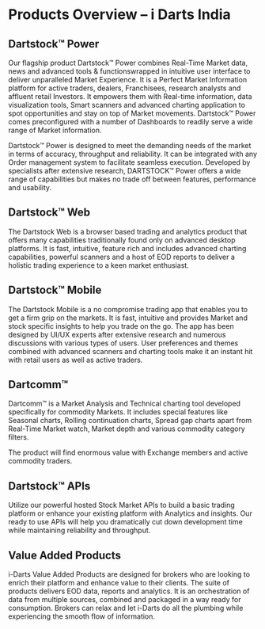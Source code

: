 # Products Overview – i Darts India

## Dartstock™ Power

Our flagship product Dartstock™ Power combines Real-Time Market data, news and advanced tools & functionswrapped in intuitive user interface to deliver unparalleled Market Experience. It is a Perfect Market Information platform for active traders, dealers, Franchisees, research analysts and affluent retail Investors. It empowers them with Real-time information, data visualization tools, Smart scanners and advanced charting application to spot opportunities and stay on top of Market movements. Dartstock™ Power comes preconfigured with a number of Dashboards to readily serve a wide range of Market information.

Dartstock™ Power is designed to meet the demanding needs of the market in terms of accuracy, throughput and reliability. It can be integrated with any Order management system to facilitate seamless execution. Developed by specialists after extensive research, DARTSTOCK™ Power offers a wide range of capabilities but makes no trade off between features, performance and usability.


## Dartstock™ Web

The Dartstock Web is a browser based trading and analytics product that offers many capabilities traditionally found only on advanced desktop platforms. It is fast, intuitive, feature rich and includes advanced charting capabilities, powerful scanners and a host of EOD reports to deliver a holistic trading experience to a keen market enthusiast.


## Dartstock™ Mobile

The Dartstock Mobile is a no compromise trading app that enables you to get a firm grip on the markets. It is fast, intuitive and provides Market and stock specific insights to help you trade on the go. The app has been designed by UI/UX experts after extensive research and numerous discussions with various types of users. User preferences and themes combined with advanced scanners and charting tools make it an instant hit with retail users as well as active traders.

## Dartcomm™

Dartcomm™ is a Market Analysis and Technical charting tool developed specifically for commodity Markets. It includes special features like Seasonal charts, Rolling continuation charts, Spread gap charts apart from Real-Time Market watch, Market depth and various commodity category filters.

The product will find enormous value with Exchange members and active commodity traders.

## Dartstock™ APIs

Utilize our powerful hosted Stock Market APIs to build a basic trading platform or enhance your existing platform with Analytics and insights. Our ready to use APIs will help you dramatically cut down development time while maintaining reliability and throughput.

## Value Added Products

i-Darts Value Added Products are designed for brokers who are looking to enrich their platform and enhance value to their clients. The suite of products delivers EOD data, reports and analytics. It is an orchestration of data from multiple sources, combined and packaged in a way ready for consumption. Brokers can relax and let i-Darts do all the plumbing while experiencing the smooth flow of information.


